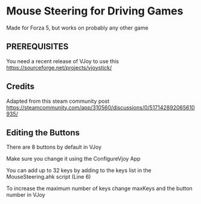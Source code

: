 # Mouse Steering for Driving Games

Made for Forza 5, but works on probably any other game

## PREREQUISITES

You need a recent release of VJoy to use this
https://sourceforge.net/projects/vjoystick/

## Credits

Adapted from this steam community post
https://steamcommunity.com/app/310560/discussions/0/517142892065610935/

## Editing the Buttons

There are 8 buttons by default in VJoy

Make sure you change it using the ConfigureVjoy App

You can add up to 32 keys by adding to the keys list in the MouseSteering.ahk script (Line 6)

To increase the maximum number of keys change maxKeys and the button number in VJoy
